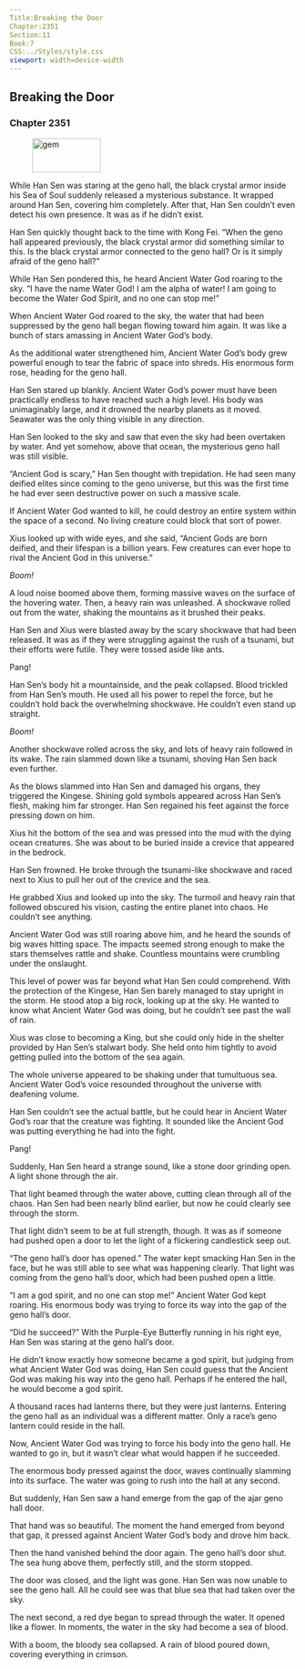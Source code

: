 ```yaml
---
Title:Breaking the Door 
Chapter:2351 
Section:11 
Book:7 
CSS:../Styles/style.css 
viewport: width=device-width
---
```

  
## Breaking the Door
### Chapter 2351
  
<figure>
	<img src="../Images/gem.gif" alt="gem" id="gem" width="120" height="60" />
</figure>
  

  
While Han Sen was staring at the geno hall, the black crystal armor inside his Sea of Soul suddenly released a mysterious substance. It wrapped around Han Sen, covering him completely. After that, Han Sen couldn’t even detect his own presence. It was as if he didn’t exist.

Han Sen quickly thought back to the time with Kong Fei. “When the geno hall appeared previously, the black crystal armor did something similar to this. Is the black crystal armor connected to the geno hall? Or is it simply afraid of the geno hall?”

While Han Sen pondered this, he heard Ancient Water God roaring to the sky. “I have the name Water God! I am the alpha of water! I am going to become the Water God Spirit, and no one can stop me!”

When Ancient Water God roared to the sky, the water that had been suppressed by the geno hall began flowing toward him again. It was like a bunch of stars amassing in Ancient Water God’s body.

As the additional water strengthened him, Ancient Water God’s body grew powerful enough to tear the fabric of space into shreds. His enormous form rose, heading for the geno hall.

Han Sen stared up blankly. Ancient Water God’s power must have been practically endless to have reached such a high level. His body was unimaginably large, and it drowned the nearby planets as it moved. Seawater was the only thing visible in any direction.

Han Sen looked to the sky and saw that even the sky had been overtaken by water. And yet somehow, above that ocean, the mysterious geno hall was still visible.

“Ancient God is scary,” Han Sen thought with trepidation. He had seen many deified elites since coming to the geno universe, but this was the first time he had ever seen destructive power on such a massive scale.

If Ancient Water God wanted to kill, he could destroy an entire system within the space of a second. No living creature could block that sort of power.

Xius looked up with wide eyes, and she said, “Ancient Gods are born deified, and their lifespan is a billion years. Few creatures can ever hope to rival the Ancient God in this universe.”

*Boom!*

A loud noise boomed above them, forming massive waves on the surface of the hovering water. Then, a heavy rain was unleashed. A shockwave rolled out from the water, shaking the mountains as it brushed their peaks.

Han Sen and Xius were blasted away by the scary shockwave that had been released. It was as if they were struggling against the rush of a tsunami, but their efforts were futile. They were tossed aside like ants.

Pang!

Han Sen’s body hit a mountainside, and the peak collapsed. Blood trickled from Han Sen’s mouth. He used all his power to repel the force, but he couldn’t hold back the overwhelming shockwave. He couldn’t even stand up straight.

*Boom!*

Another shockwave rolled across the sky, and lots of heavy rain followed in its wake. The rain slammed down like a tsunami, shoving Han Sen back even further.

As the blows slammed into Han Sen and damaged his organs, they triggered the Kingese. Shining gold symbols appeared across Han Sen’s flesh, making him far stronger. Han Sen regained his feet against the force pressing down on him.

Xius hit the bottom of the sea and was pressed into the mud with the dying ocean creatures. She was about to be buried inside a crevice that appeared in the bedrock.

Han Sen frowned. He broke through the tsunami-like shockwave and raced next to Xius to pull her out of the crevice and the sea.

He grabbed Xius and looked up into the sky. The turmoil and heavy rain that followed obscured his vision, casting the entire planet into chaos. He couldn’t see anything.

Ancient Water God was still roaring above him, and he heard the sounds of big waves hitting space. The impacts seemed strong enough to make the stars themselves rattle and shake. Countless mountains were crumbling under the onslaught.

This level of power was far beyond what Han Sen could comprehend. With the protection of the Kingese, Han Sen barely managed to stay upright in the storm. He stood atop a big rock, looking up at the sky. He wanted to know what Ancient Water God was doing, but he couldn’t see past the wall of rain.

Xius was close to becoming a King, but she could only hide in the shelter provided by Han Sen’s stalwart body. She held onto him tightly to avoid getting pulled into the bottom of the sea again.

The whole universe appeared to be shaking under that tumultuous sea. Ancient Water God’s voice resounded throughout the universe with deafening volume.

Han Sen couldn’t see the actual battle, but he could hear in Ancient Water God’s roar that the creature was fighting. It sounded like the Ancient God was putting everything he had into the fight.

Pang!

Suddenly, Han Sen heard a strange sound, like a stone door grinding open. A light shone through the air.

That light beamed through the water above, cutting clean through all of the chaos. Han Sen had been nearly blind earlier, but now he could clearly see through the storm.

That light didn’t seem to be at full strength, though. It was as if someone had pushed open a door to let the light of a flickering candlestick seep out.

“The geno hall’s door has opened.” The water kept smacking Han Sen in the face, but he was still able to see what was happening clearly. That light was coming from the geno hall’s door, which had been pushed open a little.

“I am a god spirit, and no one can stop me!” Ancient Water God kept roaring. His enormous body was trying to force its way into the gap of the geno hall’s door.

“Did he succeed?” With the Purple-Eye Butterfly running in his right eye, Han Sen was staring at the geno hall’s door.

He didn’t know exactly how someone became a god spirit, but judging from what Ancient Water God was doing, Han Sen could guess that the Ancient God was making his way into the geno hall. Perhaps if he entered the hall, he would become a god spirit.

A thousand races had lanterns there, but they were just lanterns. Entering the geno hall as an individual was a different matter. Only a race’s geno lantern could reside in the hall.

Now, Ancient Water God was trying to force his body into the geno hall. He wanted to go in, but it wasn’t clear what would happen if he succeeded.

The enormous body pressed against the door, waves continually slamming into its surface. The water was going to rush into the hall at any second.

But suddenly, Han Sen saw a hand emerge from the gap of the ajar geno hall door.

That hand was so beautiful. The moment the hand emerged from beyond that gap, it pressed against Ancient Water God’s body and drove him back.

Then the hand vanished behind the door again. The geno hall’s door shut. The sea hung above them, perfectly still, and the storm stopped.

The door was closed, and the light was gone. Han Sen was now unable to see the geno hall. All he could see was that blue sea that had taken over the sky.

The next second, a red dye began to spread through the water. It opened like a flower. In moments, the water in the sky had become a sea of blood.

With a boom, the bloody sea collapsed. A rain of blood poured down, covering everything in crimson.